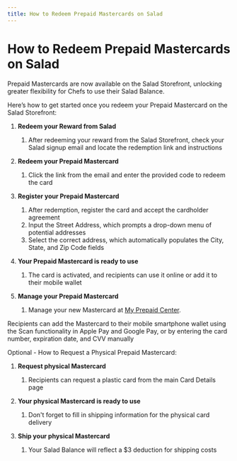 ```yaml
---
title: How to Redeem Prepaid Mastercards on Salad
---
```


# How to Redeem Prepaid Mastercards on Salad

Prepaid Mastercards are now available on the Salad Storefront, unlocking greater flexibility for Chefs to use their
Salad Balance.

Here’s how to get started once you redeem your Prepaid Mastercard on the Salad Storefront:

1. **Redeem your Reward from Salad**
   1. After redeeming your reward from the Salad Storefront, check your Salad signup email and locate the redemption
      link and instructions

2. **Redeem your Prepaid Mastercard**
   1. Click the link from the email and enter the provided code to redeem the card

3. **Register your Prepaid Mastercard**
   1. After redemption, register the card and accept the cardholder agreement
   2. Input the Street Address, which prompts a drop-down menu of potential addresses
   3. Select the correct address, which automatically populates the City, State, and Zip Code fields

4. **Your Prepaid Mastercard is ready to use**
   1. The card is activated, and recipients can use it online or add it to their mobile wallet

5. **Manage your Prepaid Mastercard**
   1. Manage your new Mastercard at [My Prepaid Center](https://myprepaidcenter.com/home).

Recipients can add the Mastercard to their mobile smartphone wallet using the Scan functionality in Apple Pay and Google
Pay, or by entering the card number, expiration date, and CVV manually

Optional - How to Request a Physical Prepaid Mastercard:

1. **Request physical Mastercard**
   1. Recipients can request a plastic card from the main Card Details page

2. **Your physical Mastercard is ready to use**
   1. Don't forget to fill in shipping information for the physical card delivery

3. **Ship your physical Mastercard**
   1. Your Salad Balance will reflect a $3 deduction for shipping costs
